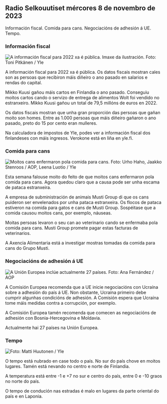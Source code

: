 ## Radio Selkouutiset mércores 8 de novembro de 2023

Información fiscal. Comida para cans. Negociacións de adhesión á UE. Tempo.

### Información fiscal

![A información fiscal para 2022 xa é pública. Imaxe da ilustración. Foto: Toni Pitkänen / Yle](https://images.cdn.yle.fi/image/upload/c_crop,h_2628,w_4672,x_747,y_536/ar_1.7777777777777777,c_fill,g_faces,w_1200,w/d_1200.q_auto:eco/f_auto/fl_lossy/v1692260664/39-115812464ddd8da1ad5a)

A información fiscal para 2022 xa é pública. Os datos fiscais mostran cales son as persoas que recibiron máis diñeiro o ano pasado en salarios e rendas do capital.

Mikko Kuusi gañou máis cartos en Finlandia o ano pasado. Conseguiu moitos cartos cando o servizo de entrega de alimentos Wolt foi vendido no estranxeiro. Mikko Kuusi gañou un total de 79,5 millóns de euros en 2022.

Os datos fiscais mostran que unha gran proporción das persoas que gañan moito son homes. Entre as 1.000 persoas que máis diñeiro gañaron o ano pasado, preto do 15 por cento eran mulleres.

Na calculadora de impostos de Yle, podes ver a información fiscal dos finlandeses con máis ingresos. Verokone está en liña en yle.fi.

### Comida para cans

![Moitos cans enfermaron pola comida para cans. Foto: Urho Haho, Jaakko Stenroos / AOP, Leena Luotio / Yle](https://images.cdn.yle.fi/image/upload/c_crop,h_1080,w_1919,x_0,y_0/ar_1.7777777777777777,c_fill,g_faceh_675,w_1200/dpr_1.0/q_auto:eco/f_auto/fl_lossy/v1699386970/39-11965956548f484ed3bb)

Esta semana falouse moito do feito de que moitos cans enfermaron pola comida para cans. Agora quedou claro que a causa pode ser unha escama de pataca estranxeira.

A empresa de subministración de animais Musti Group di que os cans puideron ser envelenados por unha pataca estranxeira. Os flocos de pataca estiveron na comida para gatos e cans de Musti Group. Sospéitase que a comida causou moitos cans, por exemplo, náuseas.

Moitas persoas levaron o seu can ao veterinario cando se enfermaba pola comida para cans. Musti Group promete pagar estas facturas de veterinarios.

A Axencia Alimentaria está a investigar mostras tomadas da comida para cans do Grupo Musti.

### Negociacións de adhesión á UE

![A Unión Europea inclúe actualmente 27 países. Foto: Ana Fernández / AOP](https://images.cdn.yle.fi/image/upload/c_crop,h_2394,w_4256,x_0,y_419/ar_1.7777777777777777,c_fill,g_faces,h_675,/0,w_r1201q_auto:eco/f_auto/fl_lossy/v1632407032/39-857648614c8a7c923f2)

A Comisión Europea recomenda que a UE inicie negociacións con Ucraína sobre a adhesión do país á UE. Non obstante, Ucraína primeiro debe cumprir algunhas condicións de adhesión. A Comisión espera que Ucraína tome máis medidas contra a corrupción, por exemplo.

A Comisión Europea tamén recomenda que comecen as negociacións de adhesión con Bosnia-Hercegovina e Moldavia.

Actualmente hai 27 países na Unión Europea.

### Tempo

![ Foto: Matti Huutonen / Yle](https://images.cdn.yle.fi/image/upload/c_crop,h_1080,w_1919,x_0,y_0/ar_1.7777777777777777,c_fill,g_faces,h_6701,w_1270.0/q_auto:eco/f_auto/fl_lossy/v1699449326/39-1197700654b89b86284a)

O tempo está nubrado en case todo o país. No sur do país chove en moitos lugares. Tamén está nevando no centro e norte de Finlandia.

A temperatura está entre -1 e +7 no sur e centro do país, entre 0 e -10 graos no norte do país.

O tempo de condución nas estradas é malo en lugares da parte oriental do país e en Laponia.